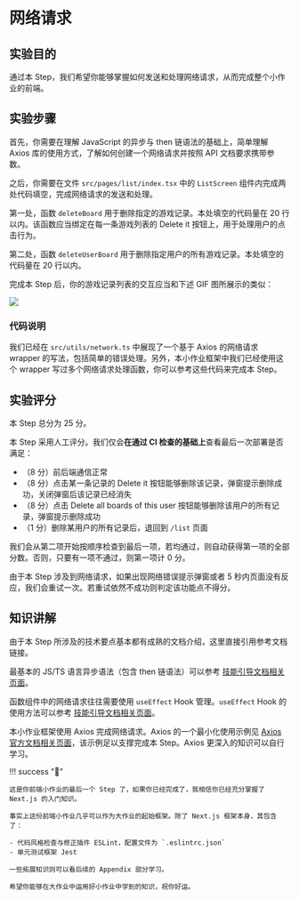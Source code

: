 # 网络请求

## 实验目的

通过本 Step，我们希望你能够掌握如何发送和处理网络请求，从而完成整个小作业的前端。

## 实验步骤

首先，你需要在理解 JavaScript 的异步与 then 链语法的基础上，简单理解 Axios 库的使用方式，了解如何创建一个网络请求并按照 API 文档要求携带参数。

之后，你需要在文件 `src/pages/list/index.tsx` 中的 `ListScreen` 组件内完成两处代码填空，完成网络请求的发送和处理。

第一处，函数 `deleteBoard` 用于删除指定的游戏记录。本处填空的代码量在 20 行以内。该函数应当绑定在每一条游戏列表的 Delete it 按钮上，用于处理用户的点击行为。

第二处，函数 `deleteUserBoard` 用于删除指定用户的所有游戏记录。本处填空的代码量在 20 行以内。

完成本 Step 后，你的游戏记录列表的交互应当和下述 GIF 图所展示的类似：

![](../../static/react/step6-demo.gif)

### 代码说明

我们已经在 `src/utils/network.ts` 中展现了一个基于 Axios 的网络请求 wrapper 的写法，包括简单的错误处理。另外，本小作业框架中我们已经使用这个 wrapper 写过多个网络请求处理函数，你可以参考这些代码来完成本 Step。

## 实验评分

本 Step 总分为 25 分。

本 Step 采用人工评分。我们仅会**在通过 CI 检查的基础上**查看最后一次部署是否满足：

- （8 分）前后端通信正常
- （8 分）点击某一条记录的 Delete it 按钮能够删除该记录，弹窗提示删除成功，关闭弹窗后该记录已经消失
- （8 分）点击 Delete all boards of this user 按钮能够删除该用户的所有记录，弹窗提示删除成功
- （1 分）删除某用户的所有记录后，退回到 `/list` 页面

我们会从第二项开始按顺序检查到最后一项，若均通过，则自动获得第一项的全部分数。否则，只要有一项不通过，则第一项计 0 分。

由于本 Step 涉及到网络请求，如果出现网络错误提示弹窗或者 5 秒内页面没有反应，我们会重试一次。若重试依然不成功则判定该功能点不得分。

## 知识讲解

由于本 Step 所涉及的技术要点基本都有成熟的文档介绍，这里直接引用参考文档链接。

最基本的 JS/TS 语言异步语法（包含 then 链语法）可以参考 [技能引导文档相关页面](https://docs.net9.org/languages/javascript/async/)。

函数组件中的网络请求往往需要使用 `useEffect` Hook 管理。`useEffect` Hook 的使用方法可以参考 [技能引导文档相关页面](https://docs.net9.org/frontend/react/function-component/#_3)。

本小作业框架使用 Axios 完成网络请求。Axios 的一个最小化使用示例见 [Axios 官方文档相关页面](https://axios-http.com/docs/example)，该示例足以支撑完成本 Step。Axios 更深入的知识可以自行学习。

!!! success "🎉"

    这是你前端小作业的最后一个 Step 了，如果你已经完成了，我相信你已经充分掌握了 Next.js 的入门知识。

    事实上这份前端小作业几乎可以作为大作业的起始框架。除了 Next.js 框架本身，其包含了：

    - 代码风格检查与修正插件 ESLint，配置文件为 `.eslintrc.json`
    - 单元测试框架 Jest

    一些拓展知识则可以看后续的 Appendix 部分学习。
    
    希望你能够在大作业中运用好小作业中学到的知识，祝你好运。